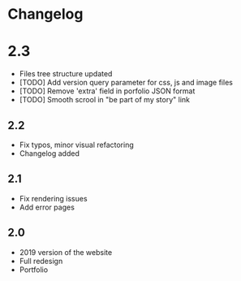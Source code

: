 # Changelog

# 2.3
- Files tree structure updated
- [TODO] Add version query parameter for css, js and image files
- [TODO] Remove 'extra' field in porfolio JSON format
- [TODO] Smooth scrool in "be part of my story" link

## 2.2
- Fix typos, minor visual refactoring
- Changelog added

## 2.1
- Fix rendering issues
- Add error pages

## 2.0
- 2019 version of the website
- Full redesign
- Portfolio